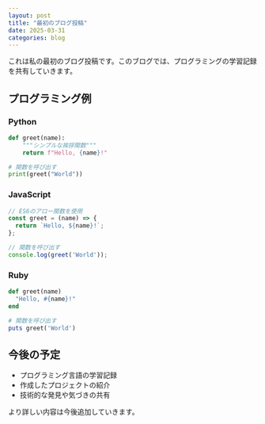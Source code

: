 ```yaml
---
layout: post
title: "最初のブログ投稿"
date: 2025-03-31
categories: blog
---
```


これは私の最初のブログ投稿です。このブログでは、プログラミングの学習記録を共有していきます。

## プログラミング例

### Python
```python
def greet(name):
    """シンプルな挨拶関数"""
    return f"Hello, {name}!"

# 関数を呼び出す
print(greet("World"))
```

### JavaScript
```javascript
// ES6のアロー関数を使用
const greet = (name) => {
  return `Hello, ${name}!`;
};

// 関数を呼び出す
console.log(greet('World'));
```

### Ruby
```ruby
def greet(name)
  "Hello, #{name}!"
end

# 関数を呼び出す
puts greet('World')
```

## 今後の予定

- プログラミング言語の学習記録
- 作成したプロジェクトの紹介
- 技術的な発見や気づきの共有

より詳しい内容は今後追加していきます。
